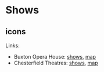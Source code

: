 # Shows

## icons

Links:

- Buxton Opera House: [shows](https://buxtonoperahouse.org.uk/whats-on), [map](https://www.google.co.uk/maps/place/53.258445457718715,-1.916688307063576/@53.258445457718715,-1.916688307063576,17z)
- Chesterfield Theatres: [shows](https://chesterfieldtheatres.co.uk/shows/), [map](https://www.google.co.uk/maps/place/53.23563672550141,-1.4254544933210664/@53.23563672550141,-1.4254544933210664,17z)
